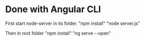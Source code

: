 # Done with Angular CLI

First start node-server in its folder. "npm install" "node server.js"

Then in root folder "npm install" "ng serve --open"




